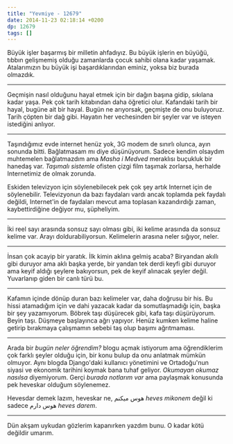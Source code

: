 ```yaml
---
title: "Yevmiye - 12679"
date: 2014-11-23 02:18:14 +0200
dp: 12679
tags: []
---
```


Büyük işler başarmış bir milletin ahfadıyız. Bu büyük işlerin en büyüğü,
tıbbın gelişmemiş olduğu zamanlarda çocuk sahibi olana kadar yaşamak.
Atalarımızın bu büyük işi başardıklarından eminiz, yoksa biz burada
olmazdık.

--------------

Geçmişin nasıl olduğunu hayal etmek için bir dağın başına gidip,
sıkılana kadar yaşa. Pek çok tarih kitabından daha öğretici olur.
Kafandaki tarih bir hayal, bugüne ait bir hayal. Bugün ne arıyorsak,
geçmişte de onu buluyoruz. Tarih çöpten bir dağ gibi. Hayatın her
vechesinden bir şeyler var ve isteyen istediğini anlıyor.

--------------

Taşındığımız evde internet henüz yok, 3G modem de sınırlı olunca, ayın
sonunda bitti. Bağlatmasam mı diye düşünüyorum. Sadece kendim olsaydım
muhtemelen bağlatmazdım ama *Masha i Medved* meraklısı buçukluk bir
hanedaş var. *Taşımalı sistemle* ofisten çizgi film taşımak zorlarsa,
herhalde Internetimiz de olmak zorunda.

Eskiden televizyon için söylenebilecek pek çok şey artık Internet için
de söylenebilir. Televizyonun da bazı faydaları vardı ancak toplamda pek
faydalı değildi, Internet'in de faydaları mevcut ama toplasan
kazandırdığı zaman, kaybettirdiğine değiyor mu, şüpheliyim.

--------------

İki reel sayı arasında sonsuz sayı olması gibi, iki kelime arasında da
sonsuz kelime var. Arayı doldurabiliyorsun. Kelimelerin arasına neler
sığıyor, neler.

--------------

İnsan çok acayip bir yaratık. İlk kimin aklına gelmiş acaba? Biryandan
akıllı gibi duruyor ama aklı başka yerde, bir yandan tek derdi keyfi
gibi duruyor ama keyif aldığı şeylere bakıyorsun, pek de keyif alınacak
şeyler değil. Yuvarlanıp giden bir canlı türü bu.

--------------

Kafamın içinde dönüp duran bazı kelimeler var, daha doğrusu bir his. Bu
hissi atamadığım için ve dahi yazacak kadar da somutlaşmadığı için,
başka bir şey yazamıyorum. Böbrek taşı düşürecek gibi, kafa taşı
düşürüyorum. Beyin taşı. Düşmeye başlayınca ağrı yapıyor. Henüz kumken
kelime haline getirip bırakmaya çalışmamın sebebi taş olup başımı
ağrıtmaması.

--------------

Arada bir *bugün neler öğrendim?* blogu açmak istiyorum ama
öğrendiklerim çok farklı şeyler olduğu için, bir konu bulup da onu
anlatmak mümkün olmuyor. Aynı blogda Django'daki kullanıcı yönetimini ve
Ortadoğu'nun siyasi ve ekonomik tarihini koymak bana tuhaf geliyor.
*Okumayan okumaz nasılsa* diyemiyorum. Gerçi *burada notlarım var* ama
paylaşmak konusunda pek heveskar olduğum söylenemez.

Hevesdar demek lazım, heveskar ne, هوس میكنم *heves mikonem* değil ki
sadece هوس دارم *heves darem*.

--------------

Dün akşam uykudan gözlerim kapanırken yazdım bunu. O kadar kötü değildir
umarım.

